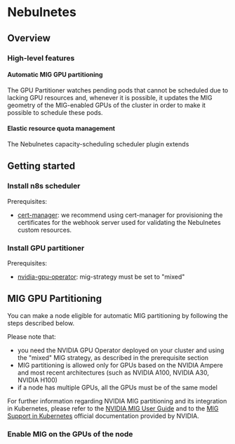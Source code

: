 # Nebulnetes 

## Overview

### High-level features

#### Automatic MIG GPU partitioning
The GPU Partitioner watches pending pods that cannot be scheduled due to lacking GPU resources and, whenever it is
possible, it updates the MIG geometry of the MIG-enabled GPUs of the cluster in order to make it possible to schedule
these pods.

#### Elastic resource quota management
The Nebulnetes capacity-scheduling scheduler plugin extends


## Getting started

### Install n8s scheduler
Prerequisites:
* [cert-manager](https://cert-manager.io/docs/installation/): we recommend using cert-manager for provisioning the 
certificates for the webhook server used for validating the Nebulnetes custom resources.

### Install GPU partitioner
Prerequisites: 
* [nvidia-gpu-operator](https://github.com/NVIDIA/gpu-operator): mig-strategy must be set to "mixed"

## MIG GPU Partitioning
You can make a node eligible for automatic MIG partitioning by following the steps described below.

Please note that:
* you need the NVIDIA GPU Operator deployed on your cluster and using the "mixed" MIG strategy, 
as described in the prerequisite section
* MIG partitioning is allowed only for GPUs based on the NVIDIA Ampere and most recent architectures
(such as NVIDIA A100, NVIDIA A30, NVIDIA H100)
* if a node has multiple GPUs, all the GPUs must be of the same model

For further information regarding NVIDIA MIG partitioning and its integration in Kubernetes, please refer to the 
[NVIDIA MIG User Guide](https://docs.nvidia.com/datacenter/tesla/pdf/NVIDIA_MIG_User_Guide.pdf) and to the
[MIG Support in Kubernetes](https://docs.nvidia.com/datacenter/cloud-native/kubernetes/mig-k8s.html) 
official documentation provided by NVIDIA.

### Enable MIG on the GPUs of the node